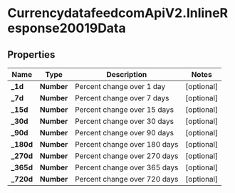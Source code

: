 # CurrencydatafeedcomApiV2.InlineResponse20019Data

## Properties
Name | Type | Description | Notes
------------ | ------------- | ------------- | -------------
**_1d** | **Number** | Percent change over 1 day | [optional] 
**_7d** | **Number** | Percent change over 7 days | [optional] 
**_15d** | **Number** | Percent change over 15 days | [optional] 
**_30d** | **Number** | Percent change over 30 days | [optional] 
**_90d** | **Number** | Percent change over 90 days | [optional] 
**_180d** | **Number** | Percent change over 180 days | [optional] 
**_270d** | **Number** | Percent change over 270 days | [optional] 
**_365d** | **Number** | Percent change over 365 days | [optional] 
**_720d** | **Number** | Percent change over 720 days | [optional] 

